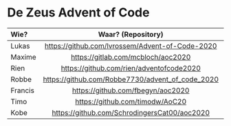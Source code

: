 # De Zeus Advent of Code

| Wie?           | Waar? (Repository)                               | Taal?   |
| :------------- | :----------------------------------------------: | ------: |
| Lukas          | https://github.com/lvrossem/Advent-of-Code-2020  | Rust    |
| Maxime         | https://gitlab.com/mcbloch/aoc2020               | Elixir  |
| Rien           | https://github.com/rien/adventofcode2020         | Elixir  |
| Robbe          | https://github.com/Robbe7730/advent_of_code_2020 | Rust    |
| Francis        | https://github.com/fbegyn/aoc2020                | Go      |
| Timo           | https://github.com/timodw/AoC20                  | Rust    |
| Kobe           | https://github.com/SchrodingersCat00/aoc2020     | Haskell |
